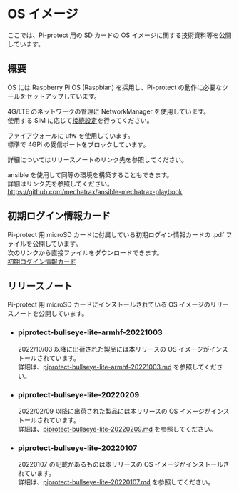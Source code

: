 # OS イメージ
ここでは、Pi-protect 用の SD カードの OS イメージに関する技術資料等を公開しています。

## 概要
OS には Raspberry Pi OS (Raspbian) を採用し、Pi-protect の動作に必要なツールをセットアップしています。  

4G/LTE のネットワークの管理に NetworkManager を使用しています。  
使用する SIM に応じて[接続設定](https://github.com/mechatrax/4gpi/wiki/%E3%81%9D%E3%81%AE%E4%BB%96#%E6%8E%A5%E7%B6%9A%E8%A8%AD%E5%AE%9A)を行ってください。

ファイアウォールに ufw を使用しています。  
標準で 4GPi の受信ポートをブロックしています。

詳細についてはリリースノートのリンク先を参照してください。

ansible を使用して同等の環境を構築することもできます。  
詳細はリンク先を参照してください。  
https://github.com/mechatrax/ansible-mechatrax-playbook

## 初期ログイン情報カード
Pi-protect 用 microSD カードに付属している初期ログイン情報カードの .pdf ファイルを公開しています。  
次のリンクから直接ファイルをダウンロードできます。  
[初期ログイン情報カード](../../../raw/main/os/login.pdf)

## リリースノート
Pi-protect 用 microSD カードにインストールされている OS イメージのリリースノートを公開しています。

* ### piprotect-bullseye-lite-armhf-20221003
  2022/10/03  以降に出荷された製品には本リリースの OS イメージがインストールされています。  
  詳細は、[piprotect-bullseye-lite-armhf-20221003.md](./piprotect-bullseye-lite-armhf-20221003.md) を参照してください。

* ### piprotect-bullseye-lite-20220209
  2022/02/09  以降に出荷された製品には本リリースの OS イメージがインストールされています。  
  詳細は、[piprotect-bullseye-lite-20220209.md](./piprotect-bullseye-lite-20220209.md) を参照してください。

* ### piprotect-bullseye-lite-20220107
  20220107 の記載があるものは本リリースの OS イメージがインストールされています。  
  詳細は、[piprotect-bullseye-lite-20220107.md](./piprotect-bullseye-lite-20220107.md) を参照してください。
